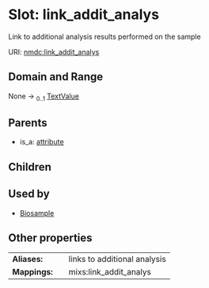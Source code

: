 
# Slot: link_addit_analys


Link to additional analysis results performed on the sample

URI: [nmdc:link_addit_analys](https://microbiomedata/meta/link_addit_analys)


## Domain and Range

None &#8594;  <sub>0..1</sub> [TextValue](TextValue.md)

## Parents

 *  is_a: [attribute](attribute.md)

## Children


## Used by

 * [Biosample](Biosample.md)

## Other properties

|  |  |  |
| --- | --- | --- |
| **Aliases:** | | links to additional analysis |
| **Mappings:** | | mixs:link_addit_analys |

